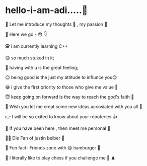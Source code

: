 # hello-i-am-adi.....:wave:

:crossed_fingers: Let me introduce my thoughts :hugs: , my passion :raised_hands:


:thought_balloon: Here we go -  :flushed:  :point_down:




:detective:  i am currently learning C++

:weary: so much stuked in it;

:pleading_face: having with u is the great feeling;

:wink: being good is the just my attitude to influnce you:relieved:

     
:grin: i give the first priority to those who give me value :grimacing:


 :innocent: keep going on forward is the way to reach the god's faith :anger:
 
:100: Wish you let me creat some new ideas accosiated with you all :dizzy:

  :point_right:  I will be so exited to know about your repoteries :+1:
  
  
 :no_good: If you have been here , then meet me personal :zany_face:
 
 :man_singer: Die Fan of justin beiber :musical_note:
 
:couple:  Fun fact-   Friends zone with :yum:  hamburger :hamburger: 
 
:punch:  I literally like to play chess if you challenge me :call_me_hand: :chess_pawn:
